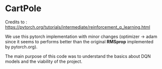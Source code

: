 # CartPole 

Credits to :  https://pytorch.org/tutorials/intermediate/reinforcement_q_learning.html

We use this pytorch implementation with minor changes (optimizer -> adam since it seems to performs better than the original **RMSprop** implemented by pytorch.org).

The main purpose of this code was to understand the basics about DQN models and the viability of the project.